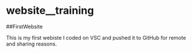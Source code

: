 # website__training
##FirstWebsite

This is my first webiste I coded on VSC and pushed it to GitHub for remote and sharing reasons.
